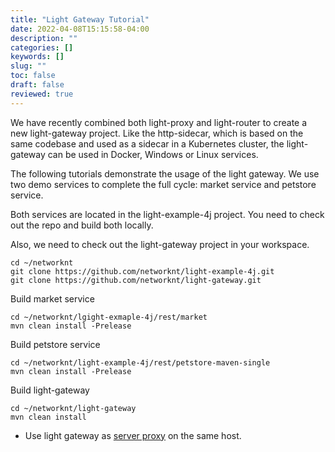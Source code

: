 ```yaml
---
title: "Light Gateway Tutorial"
date: 2022-04-08T15:15:58-04:00
description: ""
categories: []
keywords: []
slug: ""
toc: false
draft: false
reviewed: true
---
```


We have recently combined both light-proxy and light-router to create a new light-gateway project. Like the http-sidecar, which is based on the same codebase and used as a sidecar in a Kubernetes cluster, the light-gateway can be used in Docker, Windows or Linux services. 

The following tutorials demonstrate the usage of the light gateway. We use two demo services to complete the full cycle: market service and petstore service.

Both services are located in the light-example-4j project.  You need to check out the repo and build both locally. 

Also, we need to check out the light-gateway project in your workspace. 

```
cd ~/networknt
git clone https://github.com/networknt/light-example-4j.git
git clone https://github.com/networknt/light-gateway.git
```

Build market service

```
cd ~/networknt/lgight-exmaple-4j/rest/market
mvn clean install -Prelease
```

Build petstore service

```
cd ~/networknt/light-example-4j/rest/petstore-maven-single
mvn clean install -Prelease
```

Build light-gateway

```
cd ~/networknt/light-gateway
mvn clean install
```

* Use light gateway as [server proxy][] on the same host. 


[server proxy]: /tutorial/gateway/server-proxy/


